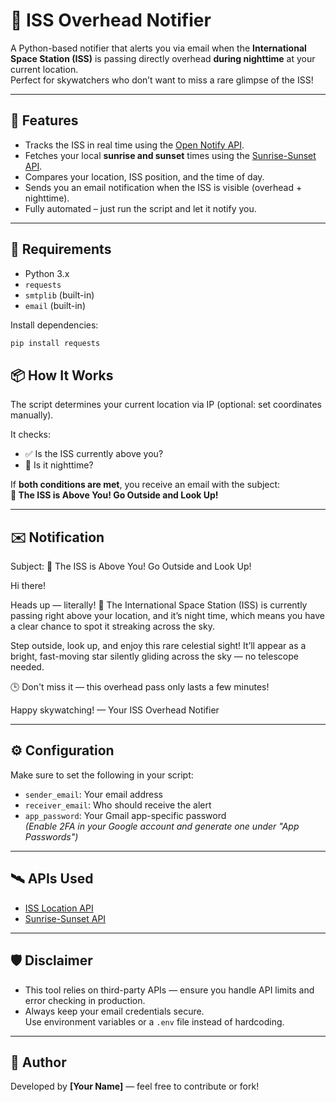 # 🌌 ISS Overhead Notifier

A Python-based notifier that alerts you via email when the **International Space Station (ISS)** is passing directly overhead **during nighttime** at your current location.  
Perfect for skywatchers who don’t want to miss a rare glimpse of the ISS!

---

## 🚀 Features

- Tracks the ISS in real time using the [Open Notify API](http://open-notify.org/Open-Notify-API/ISS-Location-Now/).
- Fetches your local **sunrise and sunset** times using the [Sunrise-Sunset API](https://sunrise-sunset.org/api).
- Compares your location, ISS position, and the time of day.
- Sends you an email notification when the ISS is visible (overhead + nighttime).
- Fully automated – just run the script and let it notify you.

---

## 🧰 Requirements

- Python 3.x
- `requests`
- `smtplib` (built-in)
- `email` (built-in)

Install dependencies:

```bash
pip install requests
```

## 📦 How It Works

The script determines your current location via IP (optional: set coordinates manually).

It checks:

- ✅ Is the ISS currently above you?
- 🌙 Is it nighttime?

If **both conditions are met**, you receive an email with the subject:  
**🚀 The ISS is Above You! Go Outside and Look Up!**

---

## ✉️ Notification

Subject: 🚀 The ISS is Above You! Go Outside and Look Up!

Hi there!

Heads up — literally! 🌌
The International Space Station (ISS) is currently passing right above your location, and it’s night time, which means you have a clear chance to spot it streaking across the sky.

Step outside, look up, and enjoy this rare celestial sight!
It’ll appear as a bright, fast-moving star silently gliding across the sky — no telescope needed.

🕒 Don't miss it — this overhead pass only lasts a few minutes!

Happy skywatching!
— Your ISS Overhead Notifier


---

## ⚙️ Configuration

Make sure to set the following in your script:

- `sender_email`: Your email address
- `receiver_email`: Who should receive the alert
- `app_password`: Your Gmail app-specific password  
  *(Enable 2FA in your Google account and generate one under "App Passwords")*

---

## 🛰️ APIs Used

- [ISS Location API](http://open-notify.org/Open-Notify-API/ISS-Location-Now/)
- [Sunrise-Sunset API](https://sunrise-sunset.org/api)

---

## 🛡️ Disclaimer

- This tool relies on third-party APIs — ensure you handle API limits and error checking in production.
- Always keep your email credentials secure.  
  Use environment variables or a `.env` file instead of hardcoding.

---

## 📌 Author

Developed by **[Your Name]** — feel free to contribute or fork!



